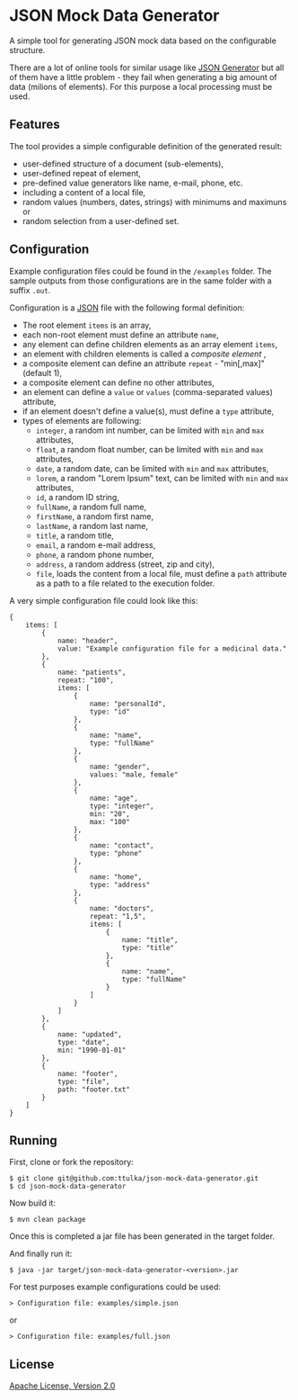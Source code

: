 # JSON Mock Data Generator

A simple tool for generating JSON mock data based on the configurable structure.

There are a lot of online tools for similar usage like [JSON Generator](http://www.json-generator.com) but all of them have a little problem - they fail when generating a big amount of data (milions of elements). For this purpose a local processing must be used.

## Features

The tool provides a simple configurable definition of the generated result:

- user-defined structure of a document (sub-elements),
- user-defined repeat of element,
- pre-defined value generators like name, e-mail, phone, etc.
- including a content of a local file,
- random values (numbers, dates, strings) with minimums and maximuns or
- random selection from a user-defined set.

## Configuration

Example configuration files could be found in the `/examples` folder.
The sample outputs from those configurations are in the same folder with a suffix `.out`.

Configuration is a [JSON](http://www.json.org) file with the following formal definition:

- The root element `items` is an array,
- each non-root element must define an attribute `name`,
- any element can define children elements as an array element `items`,
- an element with children elements is called a *composite element* ,
- a composite element can define an attribute `repeat` - "min[,max]" (default 1),
- a composite element can define no other attributes,
- an element can define a `value` or `values` (comma-separated values) attribute,
- if an element doesn't define a value(s), must define a `type` attribute,
- types of elements are following:
	- `integer`, a random int number, can be limited with `min` and `max` attributes,
	- `float`, a random float number, can be limited with `min` and `max` attributes,
	- `date`, a random date, can be limited with `min` and `max` attributes,
	- `lorem`, a random "Lorem Ipsum" text, can be limited with `min` and `max` attributes,
	- `id`, a random ID string, 
	- `fullName`, a random full name,
	- `firstName`, a random first name,
	- `lastName`, a random last name,
	- `title`, a random title,
	- `email`, a random e-mail address,
	- `phone`, a random phone number,
	- `address`, a random address (street, zip and city),
	- `file`, loads the content from a local file, must define a `path` attribute as a path to a file related to the execution folder.
	
A very simple configuration file could look like this:

```
{
	items: [
		{
			name: "header",
			value: "Example configuration file for a medicinal data."
		},
		{
			name: "patients",
			repeat: "100",
			items: [
				{
					name: "personalId",
					type: "id"
				},
				{
					name: "name",
					type: "fullName"
				},
				{
					name: "gender",
					values: "male, female"
				},
				{
					name: "age",
					type: "integer",
					min: "20",
					max: "100"
				},
				{
					name: "contact",
					type: "phone"
				},
				{
					name: "home",
					type: "address"
				},
				{
					name: "doctors",
					repeat: "1,5",
					items: [
						{
							name: "title",
							type: "title"
						},
						{
							name: "name",
							type: "fullName"
						}
					]
				}
			]
		},
		{
			name: "updated",
			type: "date",
			min: "1990-01-01"
		},
		{
			name: "footer",
			type: "file",
			path: "footer.txt"
		}
	]
}
```
	
## Running

First, clone or fork the repository:

```
$ git clone git@github.com:ttulka/json-mock-data-generator.git
$ cd json-mock-data-generator
```
Now build it:
```
$ mvn clean package
```
Once this is completed a jar file has been generated in the target folder.

And finally run it: 

```
$ java -jar target/json-mock-data-generator-<version>.jar
```

For test purposes example configurations could be used:

```
> Configuration file: examples/simple.json
```
or
```
> Configuration file: examples/full.json
```  

## License

[Apache License, Version 2.0](http://www.apache.org/licenses/LICENSE-2.0)
